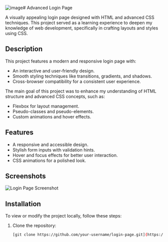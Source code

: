 ![image](https://github.com/user-attachments/assets/d6f51af4-6fbc-4e94-8a16-d3c47274c931)# Advanced Login Page

A visually appealing login page designed with HTML and advanced CSS techniques. This project served as a learning experience to deepen my knowledge of web development, specifically in crafting layouts and styles using CSS.

## Description

This project features a modern and responsive login page with:
- An interactive and user-friendly design.
- Smooth styling techniques like transitions, gradients, and shadows.
- Cross-browser compatibility for a consistent user experience.

The main goal of this project was to enhance my understanding of HTML structure and advanced CSS concepts, such as:
- Flexbox for layout management.
- Pseudo-classes and pseudo-elements.
- Custom animations and hover effects.

## Features

- A responsive and accessible design.
- Stylish form inputs with validation hints.
- Hover and focus effects for better user interaction.
- CSS animations for a polished look.

## Screenshots

![Login Page Screenshot](./login_ss.png/800x400)  


## Installation

To view or modify the project locally, follow these steps:

1. Clone the repository:
   ```bash
   [git clone https://github.com/your-username/login-page.git](https://github.com/Deepanshi-0103/login-page.git)

